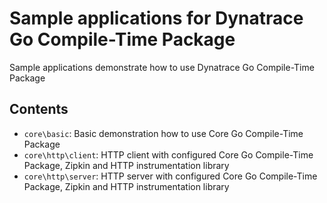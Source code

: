 # Sample applications for Dynatrace Go Compile-Time Package

Sample applications demonstrate how to use Dynatrace Go Compile-Time Package

## Contents

* `core\basic`: Basic demonstration how to use Core Go Compile-Time Package
* `core\http\client`: HTTP client with configured Core Go Compile-Time Package, Zipkin and HTTP instrumentation library
* `core\http\server`: HTTP server with configured Core Go Compile-Time Package, Zipkin and HTTP instrumentation library
